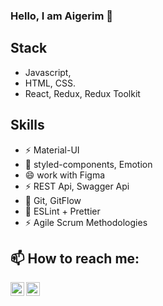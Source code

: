 ### Hello, I am Aigerim 👋

## Stack
- Javascript,
- HTML, CSS.
- React, Redux, Redux Toolkit

## Skills
- ⚡ Material-UI 
- 🌱 styled-components, Emotion 
- 😄 work with Figma
- ⚡ REST Api, Swagger Api
- 🌱 Git, GitFlow
- 💬 ESLint + Prettier
- ⚡ Agile Scrum Methodologies

## 📫 How to reach me:
[<img align="left" width="22px" alt="javeoff | Telegram" src="https://simpleicons.org/icons/telegram.svg" />](https://t.me/Aig_erimm)
[<img align="left" width="22px" alt="javeoff | Email" src="https://simpleicons.org/icons/gmail.svg" />](bekembaeva8@gmail.com)


